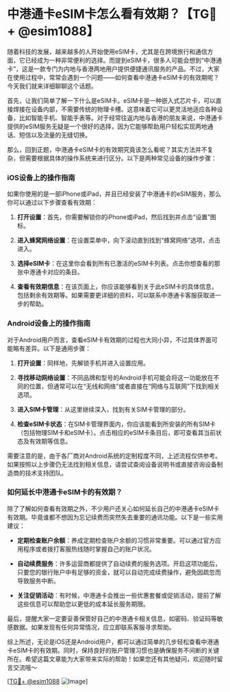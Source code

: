 # 中港通卡eSIM卡怎么看有效期？【TG💪+ @esim1088】

随着科技的发展，越来越多的人开始使用eSIM卡，尤其是在跨境旅行和通信方面，它已经成为一种非常便利的选择。而提到eSIM卡，很多人可能会想到“中港通卡”，这是一款专门为内地与香港两地用户提供便捷通讯服务的产品。不过，大家在使用过程中，常常会遇到一个问题——如何查看中港通卡eSIM卡的有效期呢？今天我们就来详细聊聊这个话题。

首先，让我们简单了解一下什么是eSIM卡。eSIM卡是一种嵌入式芯片卡，可以直接焊接在设备内部，不需要传统的物理卡槽。这意味着它可以更灵活地适应各种设备，比如智能手机、智能手表等。对于经常往返内地与香港的朋友来说，中港通卡提供的eSIM服务无疑是一个很好的选择，因为它能够帮助用户轻松实现两地通话、短信以及流量的无缝切换。

那么，回到正题，中港通卡eSIM卡的有效期究竟该怎么看呢？其实方法并不复杂，但需要根据具体的操作系统来进行区分。以下是两种常见设备的操作步骤：

### iOS设备上的操作指南

如果你使用的是一部iPhone或iPad，并且已经安装了中港通卡的eSIM服务，那么你可以通过以下步骤查看有效期：

1. **打开设置**：首先，你需要解锁你的iPhone或iPad，然后找到并点击“设置”图标。
   
2. **进入蜂窝网络设置**：在设置菜单中，向下滚动直到找到“蜂窝网络”选项，点击进入。

3. **选择eSIM卡**：在这里你会看到所有已激活的eSIM卡列表。点击你想查看的那张中港通卡对应的条目。

4. **查看有效期信息**：在该页面上，你应该能够看到关于此eSIM卡的具体信息，包括剩余有效期等。如果需要更详细的资料，可以联系中港通卡客服获取进一步的帮助。

### Android设备上的操作指南

对于Android用户而言，查看eSIM卡有效期的过程也大同小异，不过具体界面可能略有差异。以下是通用步骤：

1. **打开设置**：同样地，先解锁手机并进入设置应用。

2. **寻找移动网络设置**：不同品牌和型号的Android手机可能会将这一功能放在不同的位置，但通常可以在“无线和网络”或者直接在“网络与互联网”下找到相关选项。

3. **进入SIM卡管理**：从这里继续深入，找到有关SIM卡管理的部分。

4. **检查eSIM卡状态**：在SIM卡管理界面内，你应该能看到所安装的所有SIM卡（包括物理SIM卡和eSIM卡）。点击相应的eSIM卡条目后，即可查看其当前状态及有效期等信息。

需要注意的是，由于各厂商对Android系统的定制程度不同，上述流程仅供参考。如果按照以上步骤仍无法找到相关信息，请尝试查阅设备说明书或直接咨询设备制造商的技术支持团队。

### 如何延长中港通卡eSIM卡的有效期？

除了了解如何查看有效期之外，不少用户还关心如何延长自己的中港通卡eSIM卡有效期。毕竟谁都不想因为忘记续费而突然失去重要的通讯功能。以下是一些实用建议：

- **定期检查账户余额**：养成定期检查账户余额的习惯非常重要。可以通过官方应用程序或者拨打客服热线随时掌握自己的账户状况。
  
- **自动续费服务**：许多运营商都提供了自动续费的服务选项。开启这项功能后，只要您的银行账户中有足够的资金，就可以自动完成续费操作，避免因疏忽而导致服务中断。

- **关注促销活动**：有时候，中港通卡会推出一些优惠套餐或促销活动，提前了解这些信息可以帮助您以更低的成本延长服务期限。

最后，提醒大家一定要妥善保管好自己的中港通卡相关信息，如密码、验证码等敏感数据。如果发现有任何异常情况，应立即联系客服寻求帮助。

综上所述，无论是iOS还是Android用户，都可以通过简单的几步轻松查看中港通卡eSIM卡的有效期。同时，保持良好的账户管理习惯也是确保服务不间断的关键所在。希望这篇文章能为大家带来实际的帮助！如果您还有其他疑问，欢迎随时留言交流哦～ 

[[TG💪+ @esim1088](https://t.me/s/esim1088) ![Image](https://i.postimg.cc/4NQfJmqS/Snipaste-2025-05-13-00-14-12.png)]